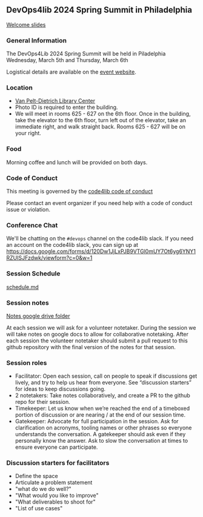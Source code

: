 ## DevOps4lib 2024 Spring Summit in Philadelphia

[Welcome slides](https://docs.google.com/presentation/d/1S-gKwiWb4L2lho7k2R9s8vk-3GS3H-ategy8klwIpKU)

### General Information
The  DevOps4Lib 2024 Spring Summit will be held in Piladelphia Wednesday, March 5th and Thursday, March 6th

Logistical details are available on the [event website](https://www.library.upenn.edu/events/devops4lib-2024).

### Location
* [Van Pelt-Dietrich Library Center](https://cms.business-services.upenn.edu/penntravel/visiting-penn/directions.html)
* Photo ID is required to enter the building.
* We will meet in rooms 625 - 627 on the 6th floor. Once in the building, take the elevator to the 6th floor, turn left out of the elevator, take an immediate right, and walk straight back. Rooms 625 - 627 will be on your right.

### Food
Morning coffee and lunch will be provided on both days.

### Code of Conduct
This meeting is governed by the [code4lib code of conduct](https://github.com/code4lib/code-of-conduct/blob/main/code_of_conduct.md)

Please contact an event organizer if you need help with a code of conduct issue or violation.

### Conference Chat
We'll be chatting on the `#devops` channel on the code4lib slack. If you need an account on the code4lib slack, you can sign up
at https://docs.google.com/forms/d/120Dw1JjLxPJB9VTGl0mUY7Ot6yg6YNY1RZUISJFzdwk/viewform?c=0&w=1

### Session Schedule
[schedule.md](schedule.md)

### Session notes
[Notes google drive folder](https://drive.google.com/drive/u/1/folders/1taYn22RLyghZf9A9Ms3_jmYU03MVLAuH)

At each session we will ask for a volunteer notetaker. During the session we will take notes on google docs to allow for collaborative notetaking. After each session the volunteer notetaker should submit a pull request to this github repository with the final version of the notes for that session.

### Session roles
* Facilitator:  Open each session, call on people to speak if discussions get lively, and try to help us hear from everyone. See “discussion starters” for ideas to keep discussions going.
* 2 notetakers: Take notes collaboratively, and create a PR to the github repo for their session.
* Timekeeper: Let us know when we’re reached the end of a timeboxed portion of discussion or are nearing / at the end of our session time.
* Gatekeeper: Advocate for full participation in the session. Ask for clarification on acronyms, tooling names or other phrases so everyone understands the conversation. A gatekeeper should ask even if they personally know the answer. Ask to slow the conversation at times to ensure everyone can participate.

### Discussion starters for facilitators
* Define the space
* Articulate a problem statement
* "what do we do well?"
* "What would you like to improve"
* "What deliverables to shoot for"
* "List of use cases"
